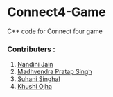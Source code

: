 # Connect4-Game
C++ code for Connect four game


### Contributers : 

1. [Nandini Jain](https://github.com/nandiniinj)<br>
2. [Madhvendra Pratap Singh](https://github.com/rajsingh018)<br>
3. [Suhani Singhal](https://github.com/suhani3502)<br>
4. [Khushi Ojha](https://github.com/khushiojha) <br>
